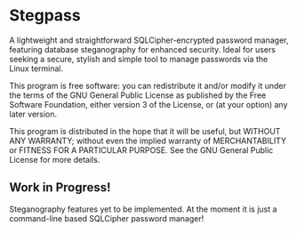 # Stegpass
A lightweight and straightforward SQLCipher-encrypted password manager, featuring database steganography for enhanced security. Ideal for users seeking a secure, stylish and simple tool to manage passwords via the Linux terminal.

 This program is free software: you can redistribute it and/or modify
 it under the terms of the GNU General Public License as published by
 the Free Software Foundation, either version 3 of the License, or
 (at your option) any later version.
   
 This program is distributed in the hope that it will be useful,
 but WITHOUT ANY WARRANTY; without even the implied warranty of
 MERCHANTABILITY or FITNESS FOR A PARTICULAR PURPOSE.  See the
 GNU General Public License for more details.
    
## Work in Progress!
Steganography features yet to be implemented. At the moment it is just a command-line based SQLCipher password manager!
